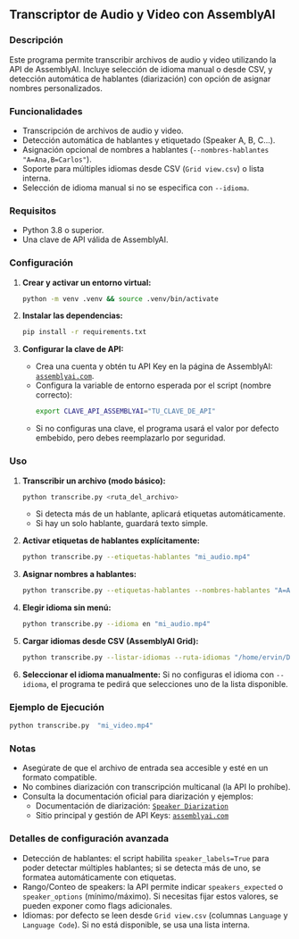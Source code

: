 ## Transcriptor de Audio y Video con AssemblyAI

### Descripción
Este programa permite transcribir archivos de audio y video utilizando la API de AssemblyAI. Incluye selección de idioma manual o desde CSV, y detección automática de hablantes (diarización) con opción de asignar nombres personalizados.

### Funcionalidades
- Transcripción de archivos de audio y video.
- Detección automática de hablantes y etiquetado (Speaker A, B, C...).
- Asignación opcional de nombres a hablantes (`--nombres-hablantes "A=Ana,B=Carlos"`).
- Soporte para múltiples idiomas desde CSV (`Grid view.csv`) o lista interna.
- Selección de idioma manual si no se especifica con `--idioma`.

### Requisitos
- Python 3.8 o superior.
- Una clave de API válida de AssemblyAI.

### Configuración
1. **Crear y activar un entorno virtual:**
   ```bash
   python -m venv .venv && source .venv/bin/activate
   ```

2. **Instalar las dependencias:**
   ```bash
   pip install -r requirements.txt
   ```

3. **Configurar la clave de API:**
   - Crea una cuenta y obtén tu API Key en la página de AssemblyAI: [`assemblyai.com`](https://www.assemblyai.com/).
   - Configura la variable de entorno esperada por el script (nombre correcto):
     ```bash
     export CLAVE_API_ASSEMBLYAI="TU_CLAVE_DE_API"
     ```
   - Si no configuras una clave, el programa usará el valor por defecto embebido, pero debes reemplazarlo por seguridad.

### Uso
1. **Transcribir un archivo (modo básico):**
   ```bash
   python transcribe.py <ruta_del_archivo>
   ```
   - Si detecta más de un hablante, aplicará etiquetas automáticamente.
   - Si hay un solo hablante, guardará texto simple.

2. **Activar etiquetas de hablantes explícitamente:**
   ```bash
   python transcribe.py --etiquetas-hablantes "mi_audio.mp4"
   ```

3. **Asignar nombres a hablantes:**
   ```bash
   python transcribe.py --etiquetas-hablantes --nombres-hablantes "A=Ana,B=Carlos" "mi_audio.mp4"
   ```

4. **Elegir idioma sin menú:**
   ```bash
   python transcribe.py --idioma en "mi_audio.mp4"
   ```

5. **Cargar idiomas desde CSV (AssemblyAI Grid):**
   ```bash
   python transcribe.py --listar-idiomas --ruta-idiomas "/home/ervin/Desktop/text/Grid view.csv"
   ```

2. **Seleccionar el idioma manualmente:**
   Si no configuras el idioma con `--idioma`, el programa te pedirá que selecciones uno de la lista disponible.



### Ejemplo de Ejecución
```bash
python transcribe.py  "mi_video.mp4"
```

### Notas
- Asegúrate de que el archivo de entrada sea accesible y esté en un formato compatible.
- No combines diarización con transcripción multicanal (la API lo prohíbe).
- Consulta la documentación oficial para diarización y ejemplos:
  - Documentación de diarización: [`Speaker Diarization`](https://www.assemblyai.com/docs/speech-to-text/pre-recorded-audio/speaker-diarization)
  - Sitio principal y gestión de API Keys: [`assemblyai.com`](https://www.assemblyai.com/)

### Detalles de configuración avanzada
- Detección de hablantes: el script habilita `speaker_labels=True` para poder detectar múltiples hablantes; si se detecta más de uno, se formatea automáticamente con etiquetas.
- Rango/Conteo de speakers: la API permite indicar `speakers_expected` o `speaker_options` (mínimo/máximo). Si necesitas fijar estos valores, se pueden exponer como flags adicionales.
- Idiomas: por defecto se leen desde `Grid view.csv` (columnas `Language` y `Language Code`). Si no está disponible, se usa una lista interna.


